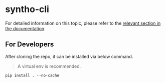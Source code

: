 # syntho-cli

For detailed information on this topic, please refer to the [relevant section in the documentation](/docs/getting-started.md).

## For Developers

After cloning the repo, it can be installed via below command.

> A virtual env is recommended.

```
pip install . --no-cache
```
